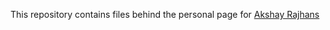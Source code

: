 This repository contains files behind the personal page for [Akshay Rajhans](https://arajhans.github.io)
